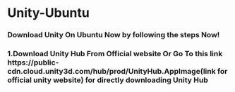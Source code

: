 # Unity-Ubuntu
<h3> Download Unity On Ubuntu Now by following the steps Now!<h3/>
<h3>1.Download Unity Hub From Official website Or Go To this link https://public-cdn.cloud.unity3d.com/hub/prod/UnityHub.AppImage(link for official unity website) for directly downloading Unity Hub</h3>
